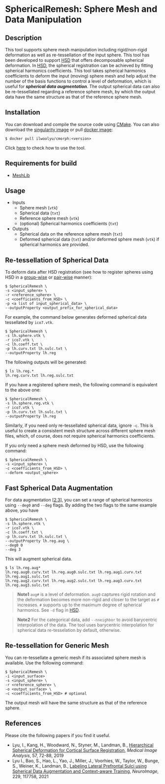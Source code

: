 # SphericalRemesh: Sphere Mesh and Data Manipulation

## Description
This tool supports sphere mesh manipulation including rigid/non-rigid deformation as well as re-tessellation of the input sphere. This tool has been developed to support [HSD](https://github.com/ilwoolyu/HSD) that offers decomposable spherical deformation. In [HSD](https://github.com/ilwoolyu/HSD), the spherical registration can be achieved by fitting spherical harmonics coefficients. This tool takes spherical harmonics coefficients to deform the input (moving) sphere mesh and help adjust the number of the basis functions to control a level of deformation, which is useful for <i>**spherical data augmentation**</i>. The output spherical data can also be re-tessellated regarding a reference sphere mesh, by which the output data have the same structure as that of the reference sphere mesh.

## Installation
You can download and compile the source code using <a href="https://cmake.org/">CMake</a>. You can also download the [singularity image](https://vanderbilt.box.com/v/cmorph-release) or pull <a href="https://hub.docker.com/r/ilwoolyu/cmorph/">docker image</a>:
```
$ docker pull ilwoolyu/cmorph:<version>
```
Click [here](https://hub.docker.com/r/ilwoolyu/cmorph) to check how to use the tool.

## Requirements for build
* [MeshLib](https://github.com/ilwoolyu/MeshLib)

## Usage
* Inputs
  * Sphere mesh (`vtk`)
  * Spherical data (`txt`)
  * Reference sphere mesh (`vtk`)
  * (optional) Spherical harmonics coefficients (`txt`)
* Outputs
  * Spherical data on the reference sphere mesh (`txt`)
  * Deformed spherical data (`txt`) and/or deformed sphere mesh (`vtk`) if spherical harmonics are provided.

## Re-tessellation of Spherical Data
To deform data after HSD registration (see how to register spheres using HSD in a [group-wise](https://github.com/ilwoolyu/HSD#usage) or [pair-wise](https://github.com/ilwoolyu/HSD#pairwise-registration) manner):
```
$ SphericalRemesh \
-s <input_sphere> \
-r <reference_sphere> \
-c <coefficients_from_HSD> \
-p <a list of input_spherical_data> \
--outputProperty <output_prefix_for_spherical_data>
```
For example, the command below generates deformed spherical data tessellated by `ico7.vtk`.
```
$ SphericalRemesh \
-s lh.sphere.vtk \
-r ico7.vtk \
-c lh.coeff.txt \
-p lh.curv.txt lh.sulc.txt \
--outputProperty lh.reg
```
The following outputs will be generated:
```
$ ls lh.reg.*
lh.reg.curv.txt lh.reg.sulc.txt
```
If you have a registered sphere mesh, the following command is equivalent to the above one:
```
$ SphericalRemesh \
-s lh.sphere.reg.vtk \
-r ico7.vtk \
-p lh.curv.txt lh.sulc.txt \
--outputProperty lh.reg
```
Similarly, if you need only re-tessellated spherical data, ignore `-c`. This is useful to create a consistent mesh structure across different sphere mesh files, which, of course, does not require spherical harmonics coefficients.

If you only need a sphere mesh deformed by HSD, use the following command:
```
$ SphericalRemesh \
-s <input_sphere> \
-c <coefficients_from_HSD> \
--deform <output_sphere>
```

## Fast Spherical Data Augmentation
For data augmentation [[2](#ref2),[3](#ref3)], you can set a range of spherical harmonics using `--deg0` and `--deg` flags. By adding the two flags to the same example above, you have
```
$ SphericalRemesh \
-s lh.sphere.vtk \
-r ico7.vtk \
-c lh.coeff.txt \
-p lh.curv.txt lh.sulc.txt \
--outputProperty lh.reg.aug \
--deg0 0
--deg 3
```
This will augment spherical data.
```
$ ls lh.reg.aug*
lh.reg.aug0.curv.txt lh.reg.aug0.sulc.txt lh.reg.aug1.curv.txt lh.reg.aug1.sulc.txt
lh.reg.aug2.curv.txt lh.reg.aug2.sulc.txt lh.reg.aug3.curv.txt lh.reg.aug3.sulc.txt
```
>**Note1** `aug#` is a level of deformation. `aug0` captures rigid rotation and the deformation becomes more non-rigid and closer to the target as `#` increases. `#` supports up to the maximum degree of spherical harmonics. See `-d` flag in [HSD](https://github.com/ilwoolyu/HSD#usage).

>**Note2** For the categorical data, add `--nneighbor` to avoid barycentric interpolation of the data. The tool uses barycentric interpolation for spherical data re-tesselation by default, otherwise.

## Re-tessellation for Generic Mesh
You can re-tessellate a generic mesh if its associated sphere mesh is available. Use the following command:
```
$ SphericalRemesh \
-i <input_surface>
-s <input_sphere> \
-r <reference_sphere> \
-o <output_surface> \
-c <coefficients_from_HSD> # optional
```
The output mesh will have the same structure as that of the reference sphere.

## References
Please cite the following papers if you find it useful.
* <a id="ref1"></a>Lyu, I., Kang, H., Woodward, N., Styner, M., Landman, B., <a href="https://doi.org/10.1016/j.media.2019.06.013">Hierarchical Spherical Deformation for Cortical Surface Registration</a>, <i>Medical Image Analysis</i>, 57, 72-88, 2019</li>
* <a id="ref4"></a>Lyu I., Bao, S., Hao, L., Yao, J., Miller, J., Voorhies, W., Taylor, W., Bunge, S., Weiner, K., Landman, B., <a href="https://doi.org/10.1016/j.neuroimage.2021.117758">Labeling Lateral Prefrontal Sulci using Spherical Data Augmentation and Context-aware Training</a>, <i>NeuroImage</i>, 229, 117758, 2021
